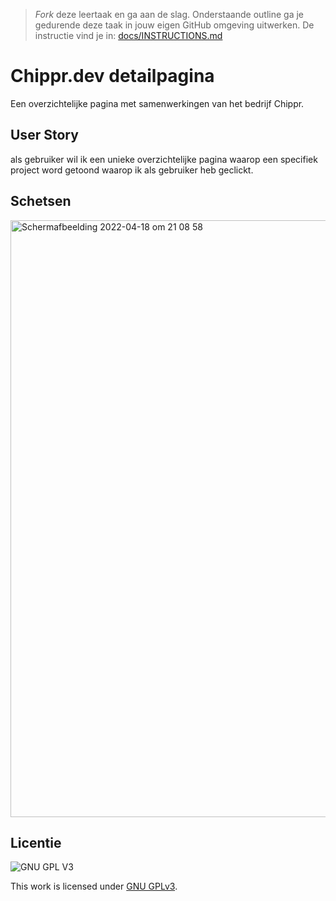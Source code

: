 > _Fork_ deze leertaak en ga aan de slag. Onderstaande outline ga je gedurende deze taak in jouw eigen GitHub omgeving uitwerken. De instructie vind je in: [docs/INSTRUCTIONS.md](docs/INSTRUCTIONS.md)

# Chippr.dev detailpagina
<!-- Geef je project een titel en schrijf in één zin wat het is -->
Een overzichtelijke pagina met samenwerkingen van het bedrijf Chippr.

## User Story
<!-- Schrijf hier de User Story waar de Zero State over gaat-->
als gebruiker wil ik een unieke overzichtelijke pagina waarop een specifiek project word getoond waarop ik als gebruiker heb geclickt.

## Schetsen
<!-- Toon de variaties die je hebt geschetst -->
<img width="955" alt="Schermafbeelding 2022-04-18 om 21 08 58" src="https://user-images.githubusercontent.com/90447045/163862405-1275f85c-d350-43f4-a907-f7f3e69bcdb1.png">


## Licentie

![GNU GPL V3](https://www.gnu.org/graphics/gplv3-127x51.png)

This work is licensed under [GNU GPLv3](./LICENSE).
